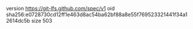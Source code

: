 version https://git-lfs.github.com/spec/v1
oid sha256:e0728730cd12ff1e463d8ac54ba62bf88a8e55f769523321441f34a12614dc5b
size 503
